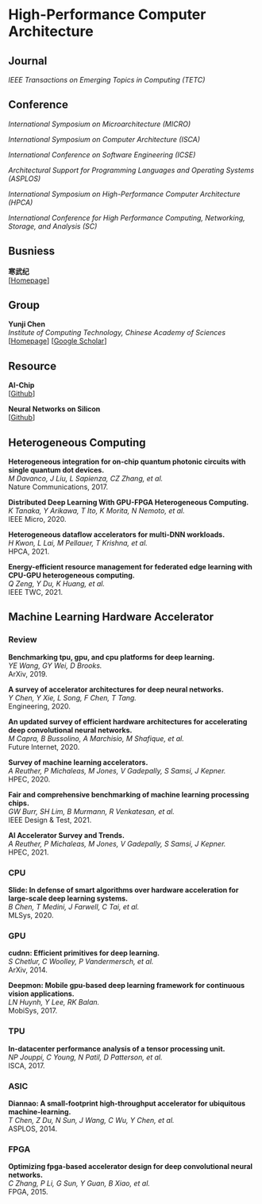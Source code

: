 # High-Performance Computer Architecture

## Journal

*IEEE Transactions on Emerging Topics in Computing (TETC)*<br>

## Conference

*International Symposium on Microarchitecture (MICRO)*<br>

*International Symposium on Computer Architecture (ISCA)*<br>

*International Conference on Software Engineering (ICSE)*<br>

*Architectural Support for Programming Languages and Operating Systems (ASPLOS)*<br>

*International Symposium on High-Performance Computer Architecture (HPCA)*<br>

*International Conference for High Performance Computing, Networking, Storage, and Analysis (SC)*<br>

## Busniess

**寒武纪**<br>
[[Homepage](http://cambricon.com/)]

## Group

**Yunji Chen**<br>
*Institute of Computing Technology, Chinese Academy of Sciences*<br>
[[Homepage](http://novel.ict.ac.cn/ychen/)]
[[Google Scholar](https://scholar.google.com.hk/citations?user=fXeoWugAAAAJ&hl=zh-CN&oi=ao)]

## Resource

**AI-Chip**<br>
[[Github](https://github.com/basicmi/AI-Chip)]

**Neural Networks on Silicon**<br>
[[Github](https://github.com/fengbintu/Neural-Networks-on-Silicon)]

## Heterogeneous Computing

**Heterogeneous integration for on-chip quantum photonic circuits with single quantum dot devices.**<br>
*M Davanco, J Liu, L Sapienza, CZ Zhang, et al.*<br>
Nature Communications, 2017.

**Distributed Deep Learning With GPU-FPGA Heterogeneous Computing.**<br>
*K Tanaka, Y Arikawa, T Ito, K Morita, N Nemoto, et al.*<br>
IEEE Micro, 2020.

**Heterogeneous dataflow accelerators for multi-DNN workloads.**<br>
*H Kwon, L Lai, M Pellauer, T Krishna, et al.*<br>
HPCA, 2021.

**Energy-efficient resource management for federated edge learning with CPU-GPU heterogeneous computing.**<br>
*Q Zeng, Y Du, K Huang, et al.*<br>
IEEE TWC, 2021.

## Machine Learning Hardware Accelerator

### Review

**Benchmarking tpu, gpu, and cpu platforms for deep learning.**<br>
*YE Wang, GY Wei, D Brooks.*<br>
ArXiv, 2019.

**A survey of accelerator architectures for deep neural networks.**<br>
*Y Chen, Y Xie, L Song, F Chen, T Tang.*<br>
Engineering, 2020.

**An updated survey of efficient hardware architectures for accelerating deep convolutional neural networks.**<br>
*M Capra, B Bussolino, A Marchisio, M Shafique, et al.*<br>
Future Internet, 2020.

**Survey of machine learning accelerators.**<br>
*A Reuther, P Michaleas, M Jones, V Gadepally, S Samsi, J Kepner.*<br>
HPEC, 2020.

**Fair and comprehensive benchmarking of machine learning processing chips.**<br>
*GW Burr, SH Lim, B Murmann, R Venkatesan, et al.*<br>
IEEE Design & Test, 2021.

**AI Accelerator Survey and Trends.**<br>
*A Reuther, P Michaleas, M Jones, V Gadepally, S Samsi, J Kepner.*<br>
HPEC, 2021.

### CPU

**Slide: In defense of smart algorithms over hardware acceleration for large-scale deep learning systems.**<br>
*B Chen, T Medini, J Farwell, C Tai, et al.*<br>
MLSys, 2020.

### GPU

**cudnn: Efficient primitives for deep learning.**<br>
*S Chetlur, C Woolley, P Vandermersch, et al.*<br>
ArXiv, 2014.

**Deepmon: Mobile gpu-based deep learning framework for continuous vision applications.**<br>
*LN Huynh, Y Lee, RK Balan.*<br>
MobiSys, 2017.

### TPU

**In-datacenter performance analysis of a tensor processing unit.**<br>
*NP Jouppi, C Young, N Patil, D Patterson, et al.*<br>
ISCA, 2017.

### ASIC
**Diannao: A small-footprint high-throughput accelerator for ubiquitous machine-learning.**<br>
*T Chen, Z Du, N Sun, J Wang, C Wu, Y Chen, et al.*<br>
ASPLOS, 2014.

### FPGA

**Optimizing fpga-based accelerator design for deep convolutional neural networks.**<br>
*C Zhang, P Li, G Sun, Y Guan, B Xiao, et al.*<br>
FPGA, 2015.




